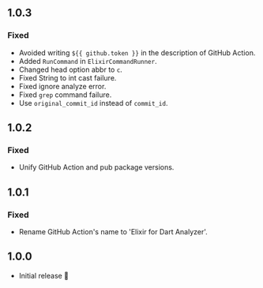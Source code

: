 ## 1.0.3

### Fixed

- Avoided writing `${{ github.token }}` in the description of GitHub Action.
- Added `RunCommand` in `ElixirCommandRunner`.
- Changed head option abbr to `c`.
- Fixed String to int cast failure.
- Fixed ignore analyze error.
- Fixed `grep` command failure.
- Use `original_commit_id` instead of `commit_id`.

## 1.0.2

### Fixed

- Unify GitHub Action and pub package versions.

## 1.0.1

### Fixed

- Rename GitHub Action's name to 'Elixir for Dart Analyzer'.

## 1.0.0

- Initial release 🎉 

